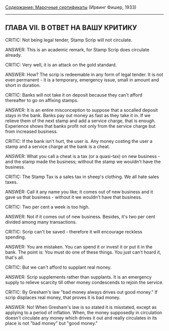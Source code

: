[Содержание: Марочные сертификаты](index.md) (Ирвинг Фишер, 1933)

------

ГЛАВА VII. В ОТВЕТ НА ВАШУ КРИТИКУ
----------------------------------
CRITIC: Not being legal tender, Stamp Scrip will not circulate.

ANSWER: This is an academic remark, for Stamp Scrip does circulate
already.

CRITIC: Very well, it is an attack on the gold standard.

ANSWER: How? The scrip is redeemable in any form of legal tender. It
is not even permanent - it is a temporary, emergency issue, small in amount
and short in duration.

CRITIC: Banks will not take it on deposit because they can't afford
thereafter to go on affixing stamps.

ANSWER: It is an entire misconception to suppose that a socalled deposit
stays in the bank. Banks pay out money as fast as they take it in. If we
relieve them of the next stamp and add a service charge, that is enough.
Experience shows that banks profit not only from the service charge but
from increased business.

CRITIC: If the bank isn't hurt, the user is. Any money costing the
user a stamp and a service charge at the bank is a cheat.

ANSWER: What you call a cheat is a tax (or a quasi-tax) on new business -
and the stamp made the business; without the stamp we wouldn't have the
business.

CRITIC: The Stamp Tax is a sales tax in sheep's clothing. We all hate
sales taxes.

ANSWER: Call it any name you like; it comes out of new business and
it gave us that business - without it we wouldn't have that business.

CRITIC: Two per cent a week is too high.

ANSWER: Not if it comes out of new business. Besides, it's two per
cent divided among many transactions.

CRITIC: Scrip can't be saved - therefore it will encourage reckless
spending.

ANSWER: You are mistaken. You can spend it or invest it or put it in
the bank. The point is: You must do one of these things. You just can't
hoard it, that's all.

CRITIC: But we can't afford to supplant real money.

ANSWER: Scrip supplements rather than supplants. It is an emergency
supply to relieve scarcity till other money condescends to rejoin the service.

CRITIC: By Gresham's law "bad money always drives out good money."
If scrip displaces real money, that proves it is bad money.

ANSWER: No! When Gresham's law is so stated it is misstated, except
as applying to a period of inflation. When, the money supposedly in circulation
doesn't circulate any money which drives it out and really circulates in
its place is not "bad money" but "good money."
